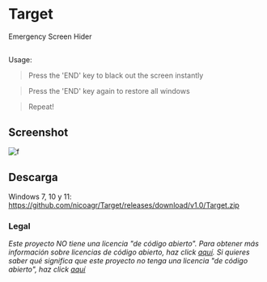 # Target
Emergency Screen Hider
##
Usage:
> Press the 'END' key to black out the screen instantly

> Press the 'END' key again to restore all windows

> Repeat!
## Screenshot
![f](https://i.ibb.co/3RGhpMg/captura.png)
## Descarga
Windows 7, 10 y 11: https://github.com/nicoagr/Target/releases/download/v1.0/Target.zip
### Legal
*Este proyecto NO tiene una licencia "de código abierto". Para obtener más información sobre licencias de código abierto, haz click [aquí](https://opensource.org/faq). Si quieres saber qué significa que este proyecto no tenga una licencia "de código abierto", haz click [aquí](https://choosealicense.com/no-permission/)*
